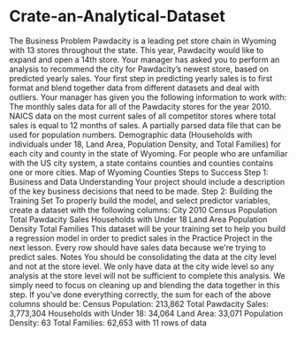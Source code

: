 # Crate-an-Analytical-Dataset
The Business Problem Pawdacity is a leading pet store chain in Wyoming with 13 stores throughout the state. This year, Pawdacity would like to expand and open a 14th store. Your manager has asked you to perform an analysis to recommend the city for Pawdacity’s newest store, based on predicted yearly sales.  Your first step in predicting yearly sales is to first format and blend together data from different datasets and deal with outliers.  Your manager has given you the following information to work with:  The monthly sales data for all of the Pawdacity stores for the year 2010. NAICS data on the most current sales of all competitor stores where total sales is equal to 12 months of sales. A partially parsed data file that can be used for population numbers. Demographic data (Households with individuals under 18, Land Area, Population Density, and Total Families) for each city and county in the state of Wyoming. For people who are unfamiliar with the US city system, a state contains counties and counties contains one or more cities. Map of Wyoming Counties  Steps to Success Step 1: Business and Data Understanding Your project should include a description of the key business decisions that need to be made.  Step 2: Building the Training Set To properly build the model, and select predictor variables, create a dataset with the following columns:  City 2010 Census Population Total Pawdacity Sales Households with Under 18 Land Area Population Density Total Families  This dataset will be your training set to help you build a regression model in order to predict sales in the Practice Project in the next lesson. Every row should have sales data because we're trying to predict sales.  Notes  You should be consolidating the data at the city level and not at the store level. We only have data at the city wide level so any analysis at the store level will not be sufficient to complete this analysis.  We simply need to focus on cleaning up and blending the data together in this step.  If you’ve done everything correctly, the sum for each of the above columns should be:  Census Population: 213,862 Total Pawdacity Sales: 3,773,304 Households with Under 18: 34,064 Land Area: 33,071 Population Density: 63 Total Families: 62,653 with 11 rows of data
